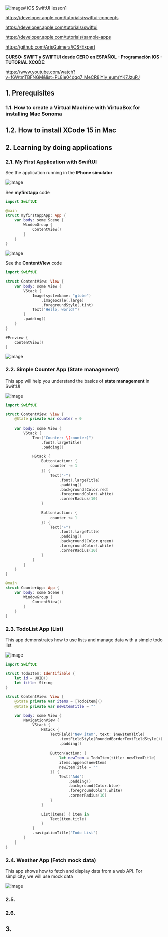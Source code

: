 ![image](https://github.com/luiscoco/iOS_SwiftUI_XCode_lesson1/assets/32194879/0d0911f7-3976-4831-83b9-01501898820d)# iOS  SwiftUI lesson1

https://developer.apple.com/tutorials/swiftui-concepts

https://developer.apple.com/tutorials/swiftui

https://developer.apple.com/tutorials/sample-apps

https://github.com/ArisGuimera/iOS-Expert

**CURSO: SWIFT y SWIFTUI desde CERO en ESPAÑOL - Programación IOS - TUTORIAL XCODE**:

https://www.youtube.com/watch?v=f6WtmTBFNGM&list=PL8ie04dqq7_MeCR8iYIy_eumrYK7JzuPJ

## 1. Prerequisites

### 1.1. How to create a Virtual Machine with VirtuaBox for installing Mac Sonoma



## 1.2. How to install XCode 15 in Mac 



## 2. Learning by doing applications

### 2.1. My First Application with SwiftUI

See the application running in the **IPhone simulator** 

![image](https://github.com/luiscoco/iOS_SwiftUI_XCode_lesson1/assets/32194879/121bb917-9bbd-49ed-9327-898c300869ea)

See **myfirstapp** code

```swift
import SwiftUI

@main
struct myfirstappApp: App {
    var body: some Scene {
        WindowGroup {
            ContentView()
        }
    }
}
```

![image](https://github.com/luiscoco/iOS_SwiftUI_XCode_lesson1/assets/32194879/7c708ee9-26f0-4fa1-8845-280c0f14c03c)

See the **ContentView** code

```swift
import SwiftUI

struct ContentView: View {
    var body: some View {
        VStack {
            Image(systemName: "globe")
                .imageScale(.large)
                .foregroundStyle(.tint)
            Text("Hello, world!")
        }
        .padding()
    }
}

#Preview {
    ContentView()
}
```

![image](https://github.com/luiscoco/iOS_SwiftUI_XCode_lesson1/assets/32194879/76c521bf-63c5-4022-819a-b288884a17a2)

### 2.2. Simple Counter App (State management)

This app will help you understand the basics of **state management** in SwiftUI

![image](https://github.com/luiscoco/iOS_SwiftUI_XCode_lesson1/assets/32194879/89c7e5c8-fae0-4905-aa9f-9858ce9dacdd)

```swift
import SwiftUI

struct ContentView: View {
    @State private var counter = 0
    
    var body: some View {
        VStack {
            Text("Counter: \(counter)")
                .font(.largeTitle)
                .padding()
            
            HStack {
                Button(action: {
                    counter -= 1
                }) {
                    Text("-")
                        .font(.largeTitle)
                        .padding()
                        .background(Color.red)
                        .foregroundColor(.white)
                        .cornerRadius(10)
                }
                
                Button(action: {
                    counter += 1
                }) {
                    Text("+")
                        .font(.largeTitle)
                        .padding()
                        .background(Color.green)
                        .foregroundColor(.white)
                        .cornerRadius(10)
                }
            }
        }
    }
}

@main
struct CounterApp: App {
    var body: some Scene {
        WindowGroup {
            ContentView()
        }
    }
}
```

### 2.3. TodoList App (List)

This app demonstrates how to use lists and manage data with a simple todo list

![image](https://github.com/luiscoco/iOS_SwiftUI_XCode_lesson1/assets/32194879/e2a76bee-4aa5-4280-ad57-e77b5db9e31a)

```swift
import SwiftUI

struct TodoItem: Identifiable {
    let id = UUID()
    let title: String
}

struct ContentView: View {
    @State private var items = [TodoItem]()
    @State private var newItemTitle = ""
    
    var body: some View {
        NavigationView {
            VStack {
                HStack {
                    TextField("New item", text: $newItemTitle)
                        .textFieldStyle(RoundedBorderTextFieldStyle())
                        .padding()
                    
                    Button(action: {
                        let newItem = TodoItem(title: newItemTitle)
                        items.append(newItem)
                        newItemTitle = ""
                    }) {
                        Text("Add")
                            .padding()
                            .background(Color.blue)
                            .foregroundColor(.white)
                            .cornerRadius(10)
                    }
                }
                
                List(items) { item in
                    Text(item.title)
                }
            }
            .navigationTitle("Todo List")
        }
    }
}
```

### 2.4. Weather App (Fetch mock data)

This app shows how to fetch and display data from a web API. For simplicity, we will use mock data

![image](https://github.com/luiscoco/iOS_SwiftUI_XCode_lesson1/assets/32194879/2d22aa93-a590-4e69-b663-6cf4173a1ebb)



### 2.5. 




### 2.6. 



## 3. 
